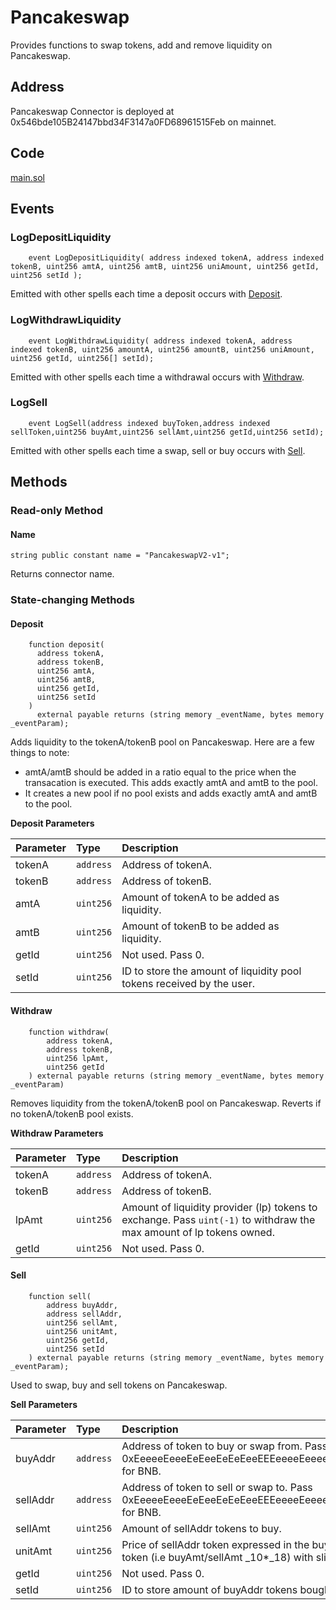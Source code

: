 # Pancakeswap

Provides functions to swap tokens, add and remove liquidity on Pancakeswap.

## Address

Pancakeswap Connector is deployed at 0x546bde105B24147bbd34F3147a0FD68961515Feb on mainnet.

## Code

[main.sol](https://github.com/Open-Currency-Collective/Nubian-dsa-connectors/blob/master/contracts/connectors/pancakeswap/main.sol)

## Events

### LogDepositLiquidity

```text
    event LogDepositLiquidity( address indexed tokenA, address indexed tokenB, uint256 amtA, uint256 amtB, uint256 uniAmount, uint256 getId, uint256 setId );
```

Emitted with other spells each time a deposit occurs with [Deposit]().

### LogWithdrawLiquidity

```text
    event LogWithdrawLiquidity( address indexed tokenA, address indexed tokenB, uint256 amountA, uint256 amountB, uint256 uniAmount, uint256 getId, uint256[] setId);
```

Emitted with other spells each time a withdrawal occurs with [Withdraw]().

### LogSell

```text
    event LogSell(address indexed buyToken,address indexed sellToken,uint256 buyAmt,uint256 sellAmt,uint256 getId,uint256 setId);
```

Emitted with other spells each time a swap, sell or buy occurs with [Sell]().

## Methods

### Read-only Method

#### Name

```text
string public constant name = "PancakeswapV2-v1";
```

Returns connector name.

### State-changing Methods

#### Deposit <a id="Deposit"></a>

```text
    function deposit(
      address tokenA,
      address tokenB,
      uint256 amtA,
      uint256 amtB,
      uint256 getId,
      uint256 setId
    )
      external payable returns (string memory _eventName, bytes memory _eventParam);
```

Adds liquidity to the tokenA/tokenB pool on Pancakeswap. Here are a few things to note:

* amtA/amtB should be added in a ratio equal to the price when the transacation is executed. This adds exactly amtA and amtB to the pool.
* It creates a new pool if no pool exists and adds exactly amtA and amtB to the pool.

**Deposit Parameters**

| Parameter | Type | Description |
| :--- | :--- | :--- |
| tokenA | `address` | Address of tokenA. |
| tokenB | `address` | Address of tokenB. |
| amtA | `uint256` | Amount of tokenA to be added as liquidity. |
| amtB | `uint256` | Amount of tokenB to be added as liquidity. |
| getId | `uint256` | Not used. Pass 0. |
| setId | `uint256` | ID to store the amount of liquidity pool tokens received by the user. |

#### Withdraw <a id="Withdraw"></a>

```text
    function withdraw(
        address tokenA,
        address tokenB,
        uint256 lpAmt,
        uint256 getId
    ) external payable returns (string memory _eventName, bytes memory _eventParam)
```

Removes liquidity from the tokenA/tokenB pool on Pancakeswap. Reverts if no tokenA/tokenB pool exists.

**Withdraw Parameters**

| Parameter | Type | Description |
| :--- | :--- | :--- |
| tokenA | `address` | Address of tokenA. |
| tokenB | `address` | Address of tokenB. |
| lpAmt | `uint256` | Amount of liquidity provider \(lp\) tokens to exchange. Pass `uint(-1)` to withdraw the max amount of lp tokens owned. |
| getId | `uint256` | Not used. Pass 0. |

#### Sell <a id="Sell"></a>

```text
    function sell(
        address buyAddr,
        address sellAddr,
        uint256 sellAmt,
        uint256 unitAmt,
        uint256 getId,
        uint256 setId
    ) external payable returns (string memory _eventName, bytes memory _eventParam);
```

Used to swap, buy and sell tokens on Pancakeswap.

**Sell Parameters**

| Parameter | Type | Description |
| :--- | :--- | :--- |
| buyAddr | `address` | Address of token to buy or swap from. Pass 0xEeeeeEeeeEeEeeEeEeEeeEEEeeeeEeeeeeeeEEeE for BNB. |
| sellAddr | `address` | Address of token to sell or swap to. Pass 0xEeeeeEeeeEeEeeEeEeEeeEEEeeeeEeeeeeeeEEeE for BNB. |
| sellAmt | `uint256` | Amount of sellAddr tokens to buy. |
| unitAmt | `uint256` | Price of sellAddr token expressed in the buyAddr token \(i.e buyAmt/sellAmt  _10\*_18\) with slippage. |
| getId | `uint256` | Not used. Pass 0. |
| setId | `uint256` | ID to store amount of buyAddr tokens bought. |

